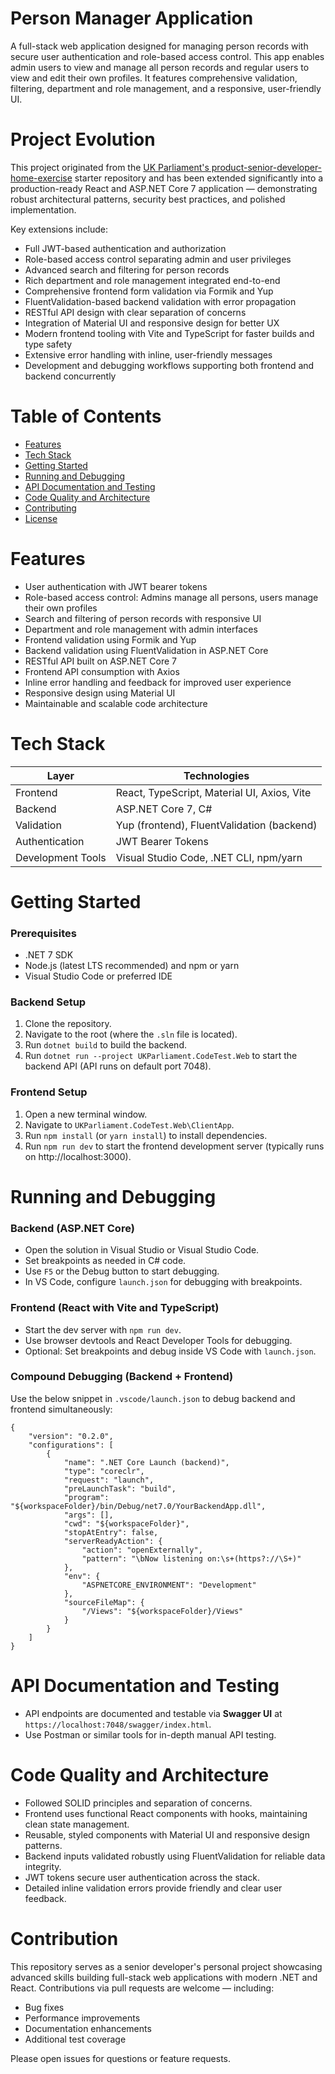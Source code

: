 # Person Manager Application

A full-stack web application designed for managing person records with secure user authentication and role-based access control. This app enables admin users to view and manage all person records and regular users to view and edit their own profiles. It features comprehensive validation, filtering, department and role management, and a responsive, user-friendly UI.

# Project Evolution

This project originated from the [UK Parliament's product-senior-developer-home-exercise](https://github.com/ukparliament/product-senior-developer-home-exercise) starter repository and has been extended significantly into a production-ready React and ASP.NET Core 7 application — demonstrating robust architectural patterns, security best practices, and polished implementation.

Key extensions include:

- Full JWT-based authentication and authorization
- Role-based access control separating admin and user privileges
- Advanced search and filtering for person records
- Rich department and role management integrated end-to-end
- Comprehensive frontend form validation via Formik and Yup
- FluentValidation-based backend validation with error propagation
- RESTful API design with clear separation of concerns
- Integration of Material UI and responsive design for better UX
- Modern frontend tooling with Vite and TypeScript for faster builds and type safety
- Extensive error handling with inline, user-friendly messages
- Development and debugging workflows supporting both frontend and backend concurrently

# Table of Contents

- [Features](#features)
- [Tech Stack](#tech-stack)
- [Getting Started](#getting-started)
- [Running and Debugging](#running-and-debugging)
- [API Documentation and Testing](#api-documentation-and-testing)
- [Code Quality and Architecture](#code-quality-and-architecture)
- [Contributing](#contributing)
- [License](#license)

# Features

- User authentication with JWT bearer tokens
- Role-based access control: Admins manage all persons, users manage their own profiles
- Search and filtering of person records with responsive UI
- Department and role management with admin interfaces
- Frontend validation using Formik and Yup
- Backend validation using FluentValidation in ASP.NET Core
- RESTful API built on ASP.NET Core 7
- Frontend API consumption with Axios
- Inline error handling and feedback for improved user experience
- Responsive design using Material UI
- Maintainable and scalable code architecture

# Tech Stack

| Layer             | Technologies                                |
| ----------------- | ------------------------------------------- |
| Frontend          | React, TypeScript, Material UI, Axios, Vite |
| Backend           | ASP.NET Core 7, C#                          |
| Validation        | Yup (frontend), FluentValidation (backend)  |
| Authentication    | JWT Bearer Tokens                           |
| Development Tools | Visual Studio Code, .NET CLI, npm/yarn      |

# Getting Started

### Prerequisites

- .NET 7 SDK
- Node.js (latest LTS recommended) and npm or yarn
- Visual Studio Code or preferred IDE

### Backend Setup

1. Clone the repository.
2. Navigate to the root (where the `.sln` file is located).
3. Run `dotnet build` to build the backend.
4. Run `dotnet run --project UKParliament.CodeTest.Web` to start the backend API (API runs on default port 7048).

### Frontend Setup

1. Open a new terminal window.
2. Navigate to `UKParliament.CodeTest.Web\ClientApp`.
3. Run `npm install` (or `yarn install`) to install dependencies.
4. Run `npm run dev` to start the frontend development server (typically runs on http://localhost:3000).

# Running and Debugging

### Backend (ASP.NET Core)

- Open the solution in Visual Studio or Visual Studio Code.
- Set breakpoints as needed in C# code.
- Use `F5` or the Debug button to start debugging.
- In VS Code, configure `launch.json` for debugging with breakpoints.

### Frontend (React with Vite and TypeScript)

- Start the dev server with `npm run dev`.
- Use browser devtools and React Developer Tools for debugging.
- Optional: Set breakpoints and debug inside VS Code with `launch.json`.

### Compound Debugging (Backend + Frontend)

Use the below snippet in `.vscode/launch.json` to debug backend and frontend simultaneously:

```
{
    "version": "0.2.0",
    "configurations": [
        {
            "name": ".NET Core Launch (backend)",
            "type": "coreclr",
            "request": "launch",
            "preLaunchTask": "build",
            "program": "${workspaceFolder}/bin/Debug/net7.0/YourBackendApp.dll",
            "args": [],
            "cwd": "${workspaceFolder}",
            "stopAtEntry": false,
            "serverReadyAction": {
                "action": "openExternally",
                "pattern": "\bNow listening on:\s+(https?://\S+)"
            },
            "env": {
                "ASPNETCORE_ENVIRONMENT": "Development"
            },
            "sourceFileMap": {
                "/Views": "${workspaceFolder}/Views"
            }
        }
    ]
}
```

# API Documentation and Testing

- API endpoints are documented and testable via **Swagger UI** at `https://localhost:7048/swagger/index.html`.
- Use Postman or similar tools for in-depth manual API testing.

# Code Quality and Architecture

- Followed SOLID principles and separation of concerns.
- Frontend uses functional React components with hooks, maintaining clean state management.
- Reusable, styled components with Material UI and responsive design patterns.
- Backend inputs validated robustly using FluentValidation for reliable data integrity.
- JWT tokens secure user authentication across the stack.
- Detailed inline validation errors provide friendly and clear user feedback.

# Contribution

This repository serves as a senior developer's personal project showcasing advanced skills building full-stack web applications with modern .NET and React. Contributions via pull requests are welcome — including:

- Bug fixes
- Performance improvements
- Documentation enhancements
- Additional test coverage

Please open issues for questions or feature requests.
